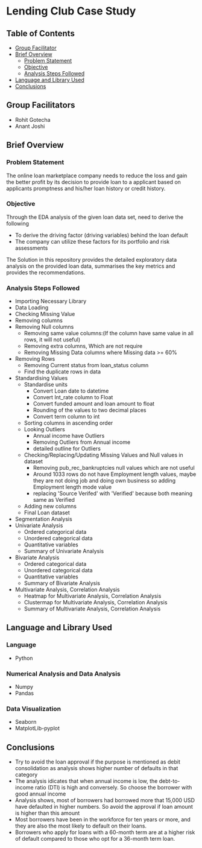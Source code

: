 # Lending Club Case Study

## Table of Contents
* [Group Facilitator](#group-facilitators)
* [Brief Overview](#brief-overview)
  * [Problem Statement](#problem-statement)
  * [Objective](#objective)
  * [Analysis Steps Followed](#analysis-steps-followed)
* [Language and Library Used](#language-and-library-used)
* [Conclusions](#conclusions)


## Group Facilitators
* Rohit Gotecha
* Anant Joshi

## Brief Overview
### Problem Statement
The online loan marketplace company needs to reduce the loss and gain the better profit by its decision to provide loan to a applicant based on applicants promptness and his/her loan history or credit history.
### Objective
Through the EDA analysis of the given loan data set, need to derive the following
* To derive the driving factor (driving variables) behind the loan default
* The company can utilize these factors for its portfolio and risk assessments

The Solution in this repository provides the detailed exploratory data analysis on the provided loan data, summarises the key metrics and provides the recommendations.

### Analysis Steps Followed
* Importing Necessary Library
* Data Loading
* Checking Missing Value
*  Removing columns
* Removing Null columns
  - Removing same value columns:(If the column have same value in all rows, it will not useful)
  - Removing extra columns, Which are not require
  - Removing Missing Data columns where Missing data >= 60%
* Removing Rows
  - Removing Current status from loan_status column
  - Find the duplicate rows in data
* Standardising Values
  - Standardise units
    - Convert Loan date to datetime
    - Convert Int_rate column to Float
    - Convert funded amount and loan amount to float
    - Rounding of the values to two decimal places
    - Convert term column to int
  - Sorting columns in ascending order
  - Looking Outliers
    - Annual income have Outliers
    - Removing Outliers from Annual income
    - detailed outline for Outliers
  - Checking/Replacing/Updating Missing Values and Null values in dataset
    - Removing pub_rec_bankruptcies null values which are not useful
    - Around 1033 rows do not have Employment length values, maybe they are not doing job and doing own business so adding Employment length mode value
    - replacing 'Source Verifed' with 'Verified' because both meaning same as Verified 
  - Adding new columns
  - Final Loan dataset
* Segmentation Analysis
* Univariate Analysis
  - Ordered categorical data
  - Unordered categorical data
  - Quantitative variables
  - Summary of Univariate Analysis
* Bivariate Analysis
  - Ordered categorical data
  - Unordered categorical data
  - Quantitative variables
  - Summary of Bivariate Analysis
* Multivariate Analysis, Correlation Analysis
  - Heatmap for Multivariate Analysis, Correlation Analysis
  - Clustermap for Multivariate Analysis, Correlation Analysis
  - Summary of Multivariate Analysis, Correlation Analysis

## Language and Library Used
### Language
* Python
### Numerical Analysis and Data Analysis
* Numpy
* Pandas
### Data Visualization
* Seaborn
* MatplotLib-pyplot

## Conclusions
* Try to avoid the loan approval if the purpose is mentioned as debit consolidation as analysis shows higher number of defaults in that category
* The analysis idicates that when annual income is low, the debt-to-income ratio (DTI) is high and conversely. So choose the borrower with good annual income
* Analysis shows, most of borrowers had borrowed more that 15,000 USD have defaulted in higher numbers. So avoid the approval if loan amount is higher than this amount
* Most borrowers have been in the workforce for ten years or more, and they are also the most likely to default on their loans.
* Borrowers who apply for loans with a 60-month term are at a higher risk of default compared to those who opt for a 36-month term loan.



